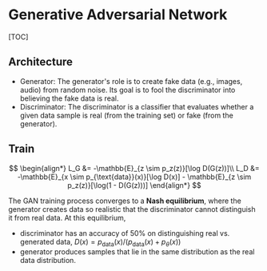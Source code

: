 # Generative Adversarial Network

[TOC]

## Architecture

- Generator: The generator's role is to create fake data (e.g., images, audio) from random noise. Its goal is to fool the discriminator into believing the fake data is real.
- Discriminator: The discriminator is a classifier that evaluates whether a given data sample is real (from the training set) or fake (from the generator).

## Train

$$
\begin{align*}
L_G &= -\mathbb{E}_{z \sim p_z(z)}[\log D(G(z))]\\
L_D &= -\mathbb{E}_{x \sim p_{\text{data}}(x)}[\log D(x)] - \mathbb{E}_{z \sim p_z(z)}[\log(1 - D(G(z)))]
\end{align*}
$$

The GAN training process converges to a **Nash equilibrium**, where the generator creates data so realistic that the discriminator cannot distinguish it from real data. At this equilibrium, 

- discriminator has an accuracy of $50\%$ on distinguishing real vs. generated data,  $D(x) = p_{\text{data}}(x) / (p_{\text{data}}(x) + p_{\theta}(x))$
- generator produces samples that lie in the same distribution as the real data distribution.

